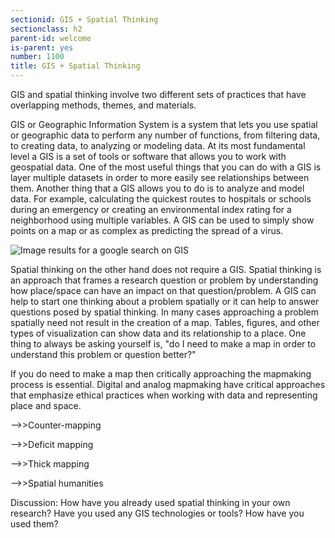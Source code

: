 ```yaml
---
sectionid: GIS + Spatial Thinking
sectionclass: h2
parent-id: welcome
is-parent: yes
number: 1100
title: GIS + Spatial Thinking
---
```


GIS and spatial thinking involve two different sets of practices that have overlapping methods, themes, and materials.

GIS or Geographic Information System is a system that lets you use spatial or geographic data to perform any number of functions, from filtering data, to creating data, to analyzing or modeling data. At its most fundamental level a GIS is a set of tools or software that allows you to work with geospatial data. One of the most useful things that you can do with a GIS is layer multiple datasets in order to more easily see relationships between them. Another thing that a GIS allows you to do is to analyze and model data. For example, calculating the quickest routes to hospitals or schools during an emergency or creating an environmental index rating for a neighborhood using multiple variables. A GIS can be used to simply show points on a map or as complex as predicting the spread of a virus.   

![Image results for a google search on GIS](https://raw.githubusercontent.com/vkcworkshops/introspatialmethods/gh-pages/img/gisgooglesearch.png) 

Spatial thinking on the other hand does not require a GIS. Spatial thinking is an approach that frames a research question or problem by understanding how place/space can have an impact on that question/problem. A GIS can help to start one thinking about a problem spatially or it can help to answer questions posed by spatial thinking. In many cases approaching a problem spatially need not result in the creation of a map. Tables, figures, and other types of visualization can show data and its relationship to a place. One thing to always be asking yourself is, "do I need to make a map in order to understand this problem or question better?" 

If you do need to make a map then critically approaching the mapmaking process is essential. Digital and analog mapmaking have critical approaches that emphasize ethical practices when working with data and representing place and space. 

-->>Counter-mapping

-->>Deficit mapping

-->>Thick mapping

-->>Spatial humanities  

Discussion: How have you already used spatial thinking in your own research? Have you used any GIS technologies or tools? How have you used them?



 



